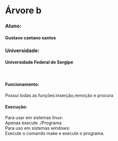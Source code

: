 <h1>Árvore b</h1>
<div>
	<h3>Aluno:</h3>
	<h4>Gustavo caetano santos</h4>
	<h3>Universidade:</h3>
	<h4>Universidade Federal de Sergipe</h4>
	<p>
	</br>
	<h4>Funcionamento:</h4>
		Possui todas as funções:inserção,remoção e procura
	</p>
	<p>
	<h4>Execução:</h4>
	Para usar em sistemas linux:
	</br>
	Apenas execute ./Programa 
	</br>
	Para uso em sistemas windows:
	</br>
	Execute o comando make e execute o programa.
	</p>
</div>
